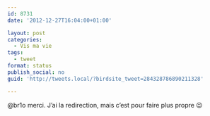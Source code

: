 ```yaml
---
id: 8731
date: '2012-12-27T16:04:00+01:00'

layout: post
categories:
  - Vis ma vie
tags:
  - tweet
format: status
publish_social: no
guid: 'http://tweets.local/?birdsite_tweet=284328786890211328'

---
```


@br1o merci. J’ai la redirection, mais c’est pour faire plus propre 😉